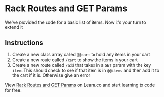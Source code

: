 # Rack Routes and GET Params

We've provided the code for a basic list of items. Now it's your turn to extend it.

## Instructions

1. Create a new class array called `@@cart` to hold any items in your cart
2. Create a new route called `/cart` to show the items in your cart
3. Create a new route called `/add` that takes in a `GET` param with the key `item`. This should check to see if that item is in `@@items` and then add it to the cart if it is. Otherwise give an error

<p data-visibility='hidden'>View <a href='https://learn.co/lessons/rack-get-params-lab' title='Rack Routes and GET Params'>Rack Routes and GET Params</a> on Learn.co and start learning to code for free.</p>
